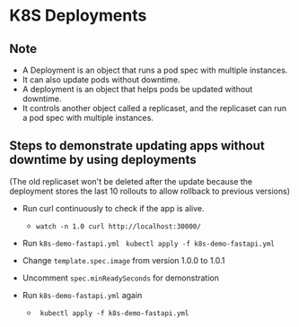 # K8S Deployments
## Note
- A Deployment is an object that runs a pod spec with multiple instances.
- It can also update pods without downtime.
- A deployment is an object that helps pods be updated without downtime.
- It controls another object called a replicaset, and the replicaset can run a pod spec with multiple instances.

## Steps to demonstrate updating apps without downtime by using deployments
(The old replicaset won't be deleted after the update because the deployment stores the last 10 rollouts to allow rollback to previous versions)

- Run curl continuously to check if the app is alive.
    - `watch -n 1.0 curl http://localhost:30000/`

- Run `k8s-demo-fastapi.yml`
    ` kubectl apply -f k8s-demo-fastapi.yml`

- Change `template.spec.image` from version 1.0.0 to 1.0.1

- Uncomment `spec.minReadySeconds` for demonstration

- Run `k8s-demo-fastapi.yml` again
    - ` kubectl apply -f k8s-demo-fastapi.yml`